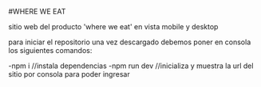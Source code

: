 #WHERE WE EAT 

sitio web del producto 'where we eat' en vista mobile y desktop 

para iniciar el repositorio una vez descargado debemos poner en consola los siguientes comandos: 

-npm i       //instala dependencias
-npm run dev  //inicializa y muestra la url del sitio por consola para poder ingresar